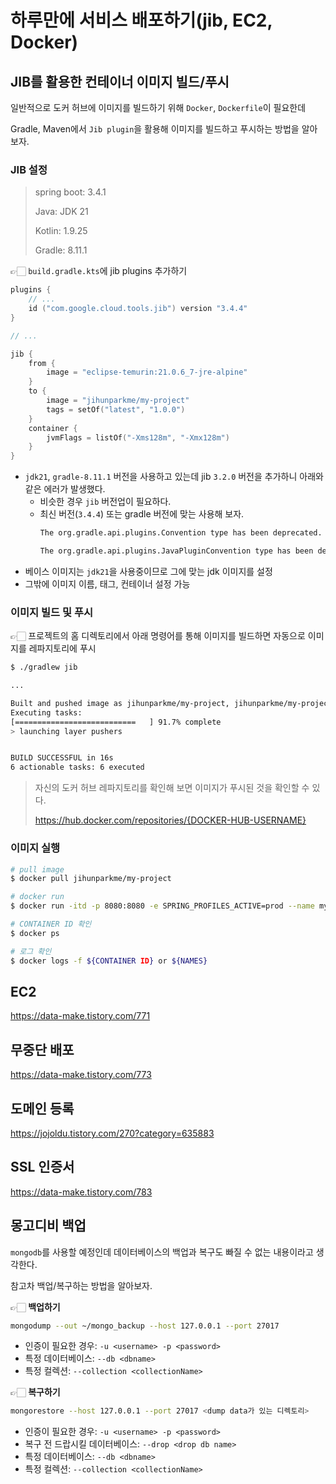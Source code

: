 # 하루만에 서비스 배포하기(jib, EC2, Docker)

## JIB를 활용한 컨테이너 이미지 빌드/푸시

일반적으로 도커 허브에 이미지를 빌드하기 위해 `Docker`, `Dockerfile`이 필요한데

Gradle, Maven에서 `Jib plugin`을 활용해 이미지를 빌드하고 푸시하는 방법을 알아보자.

### JIB 설정

> spring boot: 3.4.1
>
> Java: JDK 21
>
> Kotlin: 1.9.25
>
> Gradle: 8.11.1

👉🏻 `build.gradle.kts`에 jib plugins 추가하기

```kts
plugins {
    // ...
	id ("com.google.cloud.tools.jib") version "3.4.4"
}

// ...

jib {
	from {
		image = "eclipse-temurin:21.0.6_7-jre-alpine"
	}
	to {
		image = "jihunparkme/my-project"
		tags = setOf("latest", "1.0.0")
	}
	container {
		jvmFlags = listOf("-Xms128m", "-Xmx128m")
	}
}
```
- `jdk21`, `gradle-8.11.1` 버전을 사용하고 있는데 jib `3.2.0` 버전을 추가하니 아래와 같은 에러가 발생했다.
  - 비슷한 경우 `jib` 버전업이 필요하다. 
  - 최신 버전(`3.4.4`) 또는 gradle 버전에 맞는 사용해 보자.
    ```bash
    The org.gradle.api.plugins.Convention type has been deprecated. This is scheduled to be removed in Gradle 9.0.

    The org.gradle.api.plugins.JavaPluginConvention type has been deprecated. This is scheduled to be removed in Gradle 9.0.
    ```
- 베이스 이미지는 `jdk21`을 사용중이므로 그에 맞는 jdk 이미지를 설정
- 그밖에 이미지 이름, 태그, 컨테이너 설정 가능

### 이미지 빌드 및 푸시

👉🏻 프로젝트의 홈 디렉토리에서 아래 명령어를 통해 이미지를 빌드하면 자동으로 이미지를 레파지토리에 푸시

```bash
$ ./gradlew jib

...

Built and pushed image as jihunparkme/my-project, jihunparkme/my-project, jihunparkme/my-project:1.0.0
Executing tasks:
[===========================   ] 91.7% complete
> launching layer pushers


BUILD SUCCESSFUL in 16s
6 actionable tasks: 6 executed
```

> 자신의 도커 허브 레파지토리를 확인해 보면 이미지가 푸시된 것을 확인할 수 있다.
> 
> https://hub.docker.com/repositories/{DOCKER-HUB-USERNAME}

### 이미지 실행

```bash
# pull image
$ docker pull jihunparkme/my-project

# docker run
$ docker run -itd -p 8080:8080 -e SPRING_PROFILES_ACTIVE=prod --name my-project jihunparkme/my-project

# CONTAINER ID 확인
$ docker ps 

# 로그 확인
$ docker logs -f ${CONTAINER ID} or ${NAMES}
```

## EC2

https://data-make.tistory.com/771
















## 무중단 배포

https://data-make.tistory.com/773

## 도메인 등록

https://jojoldu.tistory.com/270?category=635883

## SSL 인증서

https://data-make.tistory.com/783


## 몽고디비 백업

`mongodb`를 사용할 예정인데 데이터베이스의 백업과 복구도 빠질 수 없는 내용이라고 생각한다.

참고차 백업/복구하는 방법을 알아보자.

👉🏻 **백업하기**

```bash
mongodump --out ~/mongo_backup --host 127.0.0.1 --port 27017
```
- 인증이 필요한 경우: `-u <username> -p <password>`
- 특정 데이터베이스: `--db <dbname>`
- 특정 컬렉션: `--collection <collectionName>`

👉🏻 **복구하기**

```bash
mongorestore --host 127.0.0.1 --port 27017 <dump data가 있는 디렉토리>
```
- 인증이 필요한 경우: `-u <username> -p <password>`
- 복구 전 드랍시킬 데이터베이스: `--drop <drop db name>`
- 특정 데이터베이스: `--db <dbname>`
- 특정 컬렉션: `--collection <collectionName>`